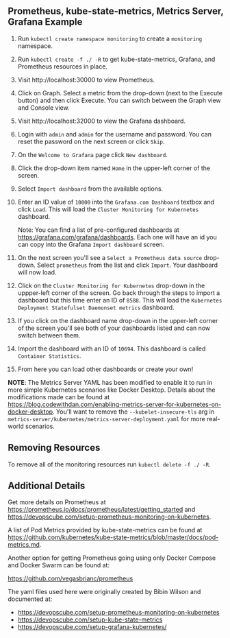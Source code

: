## Prometheus, kube-state-metrics, Metrics Server, Grafana Example

1. Run `kubectl create namespace monitoring` to create a `monitoring` namespace.
1. Run `kubectl create -f ./ -R` to get kube-state-metrics, Grafana, and Prometheus resources in place.
1. Visit http://localhost:30000 to view Prometheus.
1. Click on Graph. Select a metric from the drop-down (next to the Execute button) and then click Execute. You can switch between the Graph view and Console view.
1. Visit http://localhost:32000 to view the Grafana dashboard.
1. Login with `admin` and `admin` for the username and password. You can reset the password on the next screen or click `Skip`.
1. On the `Welcome to Grafana` page click `New dashboard`.
1. Click the drop-down item named `Home` in the upper-left corner of the screen.
1. Select `Import dashboard` from the available options.
1. Enter an ID value of `10000` into the `Grafana.com Dashboard` textbox and click `Load`. This will load the `Cluster Monitoring for Kubernetes` dashboard.

    Note: You can find a list of pre-configured dashboards at https://grafana.com/grafana/dashboards. Each one will have an id you can copy into the Grafana `Import dashboard` screen.

1. On the next screen you'll see a `Select a Prometheus data source` drop-down. Select `prometheus` from the list and click `Import`. Your dashboard will now load.
1. Click on the `Cluster Monitoring for Kubernetes` drop-down in the uppper-left corner of the screen. Go back through the steps to import a dashboard but this time enter an ID of `8588`. This will load the `Kubernetes Deployment Statefulset Daemonset metrics` dashboard.
1. If you click on the dashboard name drop-down in the upper-left corner of the screen you'll see both of your dashboards listed and can now switch between them.
1. Import the dashboard with an ID of `10694`. This dashboard is called `Container Statistics`. 
1. From here you can load other dashboards or create your own!

**NOTE**: The Metrics Server YAML has been modified to enable it to run in more simple Kubernetes scenarios like Docker Desktop. Details about the modifications made can be found at https://blog.codewithdan.com/enabling-metrics-server-for-kubernetes-on-docker-desktop. You'll want to remove the `--kubelet-insecure-tls` arg in `metrics-server/kubernetes/metrics-server-deployment.yaml` for more real-world scenarios.

## Removing Resources

To remove all of the monitoring resources run `kubectl delete -f ./ -R`.

## Additional Details

Get more details on Prometheus at https://prometheus.io/docs/prometheus/latest/getting_started and https://devopscube.com/setup-prometheus-monitoring-on-kubernetes.

A list of Pod Metrics provided by kube-state-metrics can be found at https://github.com/kubernetes/kube-state-metrics/blob/master/docs/pod-metrics.md. 

Another option for getting Prometheus going using only Docker Compose and Docker Swarm can be found at:

https://github.com/vegasbrianc/prometheus

The yaml files used here were originally created by Bibin Wilson and documented at:
- https://devopscube.com/setup-prometheus-monitoring-on-kubernetes
- https://devopscube.com/setup-kube-state-metrics
- https://devopscube.com/setup-grafana-kubernetes/

